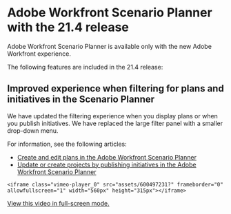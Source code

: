

# Adobe Workfront Scenario Planner with the 21.4 release

Adobe Workfront Scenario Planner is available only with the new Adobe Workfront experience.

The following features are included in the 21.4 release:

## Improved experience when filtering for plans and initiatives in the Scenario Planner

We have updated the filtering experience when you display plans or when you publish initiatives. We have replaced the large filter panel with a smaller drop-down menu.

For information, see the following articles:

* [Create and edit plans in the Adobe Workfront Scenario Planner](../../../scenario-planner/create-and-edit-plans.md) 
* [Update or create projects by publishing initiatives in the Adobe Workfront Scenario Planner](../../../scenario-planner/publish-scenarios-update-projects.md)

```<iframe class="vimeo-player_0" src="assets/600497231?" frameborder="0" allowfullscreen="1" width="560px" height="315px"></iframe>```

[View this video in full-screen mode.](https://vimeo.com/600497231/06cce5cc96) 
